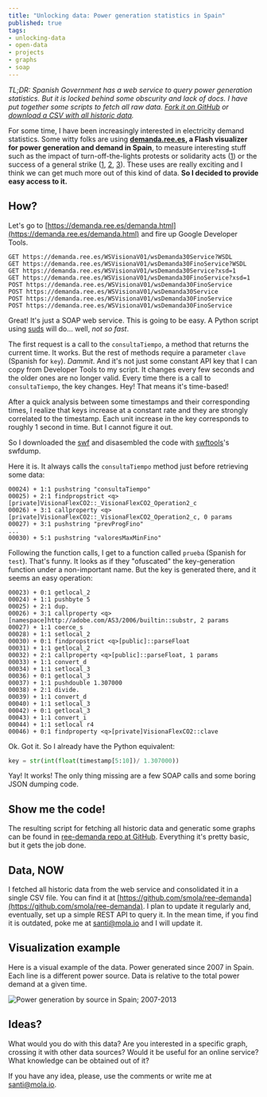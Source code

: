```yaml
--- 
title: "Unlocking data: Power generation statistics in Spain"
published: true
tags:
- unlocking-data
- open-data
- projects
- graphs
- soap
---
```


*TL;DR: Spanish Government has a web service to query power generation statistics. But it is locked behind some obscurity and lack of docs. I have put together some scripts to fetch all raw data. [Fork it on GitHub](http://smola.github.io/ree-demanda) or [download a CSV with all historic data](http://smola.github.io/ree-demanda/generation_demand_full.csv).*

For some time, I have been increasingly interested in electricity demand statistics. Some witty folks are using **[demanda.ree.es](https://demanda.ree.es/demanda.html), a Flash visualizer for power generation and demand in Spain**, to measure interesting stuff such as the impact of turn-off-the-lights protests or solidarity acts ([1](http://rinzewind.org/archives/2007/02/01/felicidades-han-sido-ustedes-un-glitch-en-el-sistema/)) or the success of a general strike ([1](http://politikon.es/2012/03/29/estimando-el-seguimiento-de-la-huelga-en-tiempo-real/), [2](http://rinzewind.org/archives/2012/11/14/y-asi-va-la-huelga-respecto-a-huelgas-anteriores/), [3](http://politikon.es/2012/11/29/como-estimar-el-impacto-de-una-huelga-via-demanda-electrica/)). These uses are really exciting and I think we can get much more out of this kind of data. **So I decided to provide easy access to it.**

## How?

Let's go to [https://demanda.ree.es/demanda.html](https://demanda.ree.es/demanda.html) and fire up Google Developer Tools.

```
GET https://demanda.ree.es/WSVisionaV01/wsDemanda30Service?WSDL
GET https://demanda.ree.es/WSVisionaV01/wsDemanda30FinoService?WSDL
GET https://demanda.ree.es/WSVisionaV01/wsDemanda30Service?xsd=1
GET https://demanda.ree.es/WSVisionaV01/wsDemanda30FinoService?xsd=1
POST https://demanda.ree.es/WSVisionaV01/wsDemanda30FinoService
POST https://demanda.ree.es/WSVisionaV01/wsDemanda30Service
POST https://demanda.ree.es/WSVisionaV01/wsDemanda30FinoService
POST https://demanda.ree.es/WSVisionaV01/wsDemanda30FinoService
```

Great! It's just a SOAP web service. This is going to be easy. A Python script using [suds](https://fedorahosted.org/suds/) will do... well, *not so fast*.

The first request is a call to the `consultaTiempo`, a method that returns the current time. It works. But the rest of methods require a parameter `clave` (Spanish for `key`). *Dammit*. And it's not just some constant API key that I can copy from Developer Tools to my script. It changes every few seconds and the older ones are no longer valid. Every time there is a call to `consultaTiempo`, the key changes. Hey! That means it's time-based!

After a quick analysis between some timestamps and their corresponding times, I realize that keys increase at a constant rate and they are strongly correlated to the timestamp. Each unit increase in the key corresponds to roughly 1 second in time. But I cannot figure it out.

So I downloaded the [swf](https://demanda.ree.es/VisionaFlexCO2.swf) and disasembled the code with [swftools](http://swftools.org/)'s swfdump.

Here it is. It always calls the `consultaTiempo` method just before retrieving some data:

```
00024) + 1:1 pushstring "consultaTiempo"
00025) + 2:1 findpropstrict <q>[private]VisionaFlexCO2::_VisionaFlexCO2_Operation2_c
00026) + 3:1 callproperty <q>[private]VisionaFlexCO2::_VisionaFlexCO2_Operation2_c, 0 params
00027) + 3:1 pushstring "prevProgFino"
...
00030) + 5:1 pushstring "valoresMaxMinFino"
```

Following the function calls, I get to a function called `prueba` (Spanish for `test`). That's funny. It looks as if they "ofuscated" the key-generation function under a non-important name. But the key is generated there, and it seems an easy operation:

```
00023) + 0:1 getlocal_2
00024) + 1:1 pushbyte 5
00025) + 2:1 dup.
00026) + 3:1 callproperty <q>[namespace]http://adobe.com/AS3/2006/builtin::substr, 2 params
00027) + 1:1 coerce_s
00028) + 1:1 setlocal_2
00030) + 0:1 findpropstrict <q>[public]::parseFloat
00031) + 1:1 getlocal_2
00032) + 2:1 callproperty <q>[public]::parseFloat, 1 params
00033) + 1:1 convert_d
00034) + 1:1 setlocal_3
00036) + 0:1 getlocal_3
00037) + 1:1 pushdouble 1.307000
00038) + 2:1 divide.
00039) + 1:1 convert_d
00040) + 1:1 setlocal_3
00042) + 0:1 getlocal_3
00043) + 1:1 convert_i
00044) + 1:1 setlocal r4
00046) + 0:1 findproperty <q>[private]VisionaFlexCO2::clave
```

Ok. Got it. So I already have the Python equivalent:

```python
key = str(int(float(timestamp[5:10])/ 1.307000))
```

Yay! It works! The only thing missing are a few SOAP calls and some boring JSON dumping code.

## Show me the code!

The resulting script for fetching all historic data and generatic some graphs can be found in [ree-demanda repo at GitHub](https://github.com/smola/ree-demanda). Everything it's pretty basic, but it gets the job done.

## Data, NOW

I fetched all historic data from the web service and consolidated it in a single CSV file. You can find it at [https://github.com/smola/ree-demanda](https://github.com/smola/ree-demanda). I plan to update it regularly and, eventually, set up a simple REST API to query it. In the mean time, if you find it is outdated, poke me at santi@mola.io and I will update it.

## Visualization example

Here is a visual example of the data. Power generated since 2007 in Spain. Each line is a different power source. Data is relative to the total power demand at a given time.

![Power generation by source in Spain; 2007-2013](//mola.io/img/ree_monthly_relative.png)

## Ideas?

What would you do with this data? Are you interested in a specific graph, crossing it with other data sources? Would it be useful for an online service? What knowledge can be obtained out of it?

If you have any idea, please, use the comments or write me at santi@mola.io.

